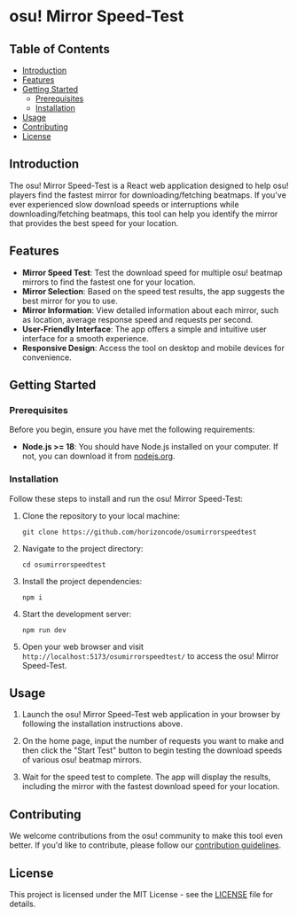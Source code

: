 # osu! Mirror Speed-Test

## Table of Contents
- [Introduction](#introduction)
- [Features](#features)
- [Getting Started](#getting-started)
  - [Prerequisites](#prerequisites)
  - [Installation](#installation)
- [Usage](#usage)
- [Contributing](#contributing)
- [License](#license)

## Introduction

The osu! Mirror Speed-Test is a React web application designed to help osu! players find the fastest mirror for downloading/fetching beatmaps. If you've ever experienced slow download speeds or interruptions while downloading/fetching beatmaps, this tool can help you identify the mirror that provides the best speed for your location.

## Features

- **Mirror Speed Test**: Test the download speed for multiple osu! beatmap mirrors to find the fastest one for your location.
- **Mirror Selection**: Based on the speed test results, the app suggests the best mirror for you to use.
- **Mirror Information**: View detailed information about each mirror, such as location, average response speed and requests per second.
- **User-Friendly Interface**: The app offers a simple and intuitive user interface for a smooth experience.
- **Responsive Design**: Access the tool on desktop and mobile devices for convenience.

## Getting Started

### Prerequisites

Before you begin, ensure you have met the following requirements:

- **Node.js >= 18**: You should have Node.js installed on your computer. If not, you can download it from [nodejs.org](https://nodejs.org/).

### Installation

Follow these steps to install and run the osu! Mirror Speed-Test:

1. Clone the repository to your local machine:

   ```shell
   git clone https://github.com/horizoncode/osumirrorspeedtest
   ```

2. Navigate to the project directory:

   ```shell
   cd osumirrorspeedtest
   ```

3. Install the project dependencies:

   ```shell
   npm i
   ```

4. Start the development server:

   ```shell
   npm run dev
   ```

5. Open your web browser and visit `http://localhost:5173/osumirrorspeedtest/` to access the osu! Mirror Speed-Test.

## Usage

1. Launch the osu! Mirror Speed-Test web application in your browser by following the installation instructions above.

2. On the home page, input the number of requests you want to make and then click the "Start Test" button to begin testing the download speeds of various osu! beatmap mirrors.

3. Wait for the speed test to complete. The app will display the results, including the mirror with the fastest download speed for your location.

## Contributing

We welcome contributions from the osu! community to make this tool even better. If you'd like to contribute, please follow our [contribution guidelines](CONTRIBUTING.md).

## License

This project is licensed under the MIT License - see the [LICENSE](LICENSE) file for details.